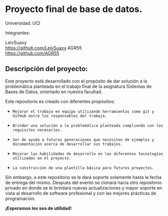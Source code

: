# Proyecto final de base de datos.

Universidad: UCI

Integrantes:

LeivSuaxy<br/>
https://github.com/LeivSuaxy
AGR55<br/>
https://github.com/AGR55

## Descripción del proyecto:
Este proyecto está desarrollado con el propósito de dar solución a la problemática planteada en el trabajo final de la
asignatura Sistemas de Bases de Datos, orientado en nuestra facultad.

Este repositorio es creado con diferentes propósitos:
*     Mejorar el trabajo en equipo utilizando herramientas como git y GitHub entre los responsables del trabajo.
*     Brindar una solución a la problemática planteada cumpliendo con los requisitos necesarios.
*     Ser de ayuda a futuras generaciones que necesiten de ejemplos y documentación acerca de desarrollar sus trabajos.
*     Mejorar las habilidades de desarrollo en las diferentes tecnologías utilizadas en el proyecto.
*     La construcción de una plantilla básica para futuros proyectos.

Sin embargo, a este repositorio se le dará soporte solamente hasta la fecha de entrega del mismo. Después del evento se 
clonará hacia otro repositorio privado en donde se le brindará nuevas actualizaciones y mayor soporte en vista al desarrollo
de software profesional y con las mejores prácticas de programación.

**¡Esperamos les sea de utilidad!**
